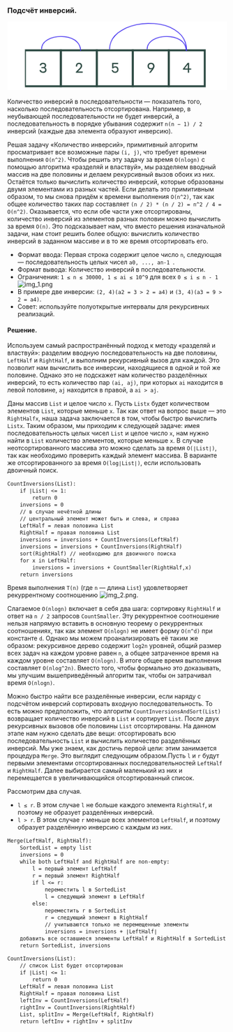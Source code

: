 ### Подсчёт инверсий.

![img.png](content%2Fimg.png)

Количество инверсий в последовательности — показатель того, насколько последовательность отсортирована. Например, в 
неубывающей последовательности не будет инверсий, а последовательность в порядке убывания содержит `n(n − 1) / 2` инверсий
(каждые два элемента образуют инверсию).

Решая задачу «Количество инверсий», примитивный алгоритм просматривает все возможные пары `(i, j)`, что требует времени 
выполнения `O(n^2)`. Чтобы решить эту задачу за время `O(nlogn)` с помощью алгоритма «разделяй и властвуй», мы разделяем
вводный массив на две половины и делаем рекурсивный вызов обоих из них. Остаётся только вычислить количество инверсий, 
которые образованы двумя элементами из разных частей. Если делать это примитивным образом, то мы снова придём к времени 
выполнения `O(n^2)`, так как общее количество таких пар составляет `(n / 2) * (n / 2) = n^2 / 4 = O(n^2)`. Оказывается, 
что если обе части уже отсортированы, количество инверсий из элементов разных половин можно вычислить за время `O(n)`. 
Это подсказывает нам, что вместо решения изначальной задачи, нам стоит решить более общую: вычислить количество инверсий
в заданном массиве и в то же время отсортировать его.

- Формат ввода: Первая строка содержит целое число `n`, следующая — последовательность целых чисел `a0, ..., an-1 `.
- Формат вывода: Количество инверсий в последовательности.
- Ограничения: `1 ≤ n ≤ 30000, 1 ≤ ai ≤ 10^9` для всех `0 ≤ i ≤ n - 1`
![img_1.png](content%2Fimg_1.png)
- В примере две инверсии: `(2, 4)(a2 = 3 > 2 = a4)` и `(3, 4)(a3 = 9 > 2 = a4)`.
- Совет: используйте полуоткрытые интервалы для рекурсивных реализаций.

#### Решение.
Используем самый распространённый подход к методу «разделяй и властвуй»: разделим вводную последовательность на две половины,
`LeftHalf` и `RightHalf`, и выполним рекурсивный вызов для каждой. Это позволит нам вычислить все инверсии, находящиеся 
в одной и той же половине. Однако это не подскажет нам количество разделённых инверсий, то есть количество пар `(ai, aj)`,
при которых `ai` находится в левой половине, `aj` находится в правой, а `ai > aj`.

Даны массив `List` и целое число `x`. Пусть `Listx` будет количеством элементов `List`, которые меньше `x`. Так как ответ
на вопрос выше — это `RightHalfx`, наша задача заключается в том, чтобы быстро вычислить `Listx`. Таким образом, мы 
приходим к следующей задаче: имея последовательность целых чисел `List` и целое число `x`, нам нужно найти в `List` 
количество элементов, которые меньше `x`. В случае неотсортированного массива это можно сделать за время `O(∣List∣)`, так
как необходимо проверить каждый элемент массива. В варианте же отсортированного за время `O(log∣List∣)`, если использовать
двоичный поиск.

```
CountInversions(List):
    if ∣List∣ <= 1:
        return 0
    inversions = 0
    // в случае нечётной длины
    // центральный элемент может быть и слева, и справа
    LeftHalf = левая половина List   
    RightHalf = правая половина List 
    inversions = inversions + CountInversions(LeftHalf)
    inversions = inversions + CountInversions(RightHalf)
    sort(RightHalf) // необходимо для двоичного поиска
    for x in LeftHalf:
        inversions = inversions + CountSmaller(RightHalf,x)
    return inversions
```

Время выполнения `T(n)` (где `n` — длина `List`) удовлетворяет рекуррентному соотношению ![img_2.png](content%2Fimg_2.png).

Слагаемое `O(nlogn)` включает в себя два шага: сортировку `RightHalf` и ответ на `n / 2` запросов `CountSmaller`. Эту 
рекуррентное соотношение нельзя напрямую вставить в основную теорему о рекуррентных соотношениях, так как элемент `O(nlogn)`
не имеет форму `O(n^d)` при константе `d`. Однако мы можем проанализировать её таким же образом: рекурсивное дерево содержит
`log2n` уровней, общий размер всех задач на каждом уровне равен `n`, а общее затраченное время на каждом уровне составляет
`O(nlogn)`. В итоге общее время выполнения составляет `O(nlog^2n)`. Вместо того, чтобы формально это доказывать, мы 
улучшим вышеприведённый алгоритм так, чтобы он затрачивал время `O(nlogn)`.

Можно быстро найти все разделённые инверсии, если наряду с подсчётом инверсий сортировать входную последовательность. 
То есть можно предположить, что алгоритм `CountInversionsAndSort(List)` возвращает количество инверсий в `List` и сортирует
`List`. После двух рекурсивных вызовов обе половины `List` отсортированы. На данном этапе нам нужно сделать две вещи: 
отсортировать всю последовательность `List` и вычислить количество разделённых инверсий. Мы уже знаем, как достичь первой
цели: этим занимается процедура `Merge`. Это выглядит следующим образом.Пусть `l` и `r` будут первыми элементами 
отсортированных последовательностей `LeftHalf` и `RightHalf`. Далее выбирается самый маленький из них и перемещается в 
увеличивающийся отсортированный список.

Рассмотрим два случая.

- `l ≤ r`. В этом случае `l` не больше каждого элемента `RightHalf`, и поэтому не образует разделённых инверсий.
- `l > r`. В этом случае `r` меньше всех элементов `LeftHalf`, и поэтому образует разделённую инверсию с каждым из них.
```
Merge(LeftHalf, RightHalf):
    SortedList = empty list
    inversions = 0
    while both LeftHalf and RightHalf are non-empty:
        l = первый элемент LeftHalf
        r = первый элемент RightHalf
        if l <= r:
            переместить l в SortedList
            l = следующий элемент в LeftHalf
        else:
            переместить r в SortedList
            r = следующий элемент в RightHalf
            // учитываются только не перемещенные элементы
            inversions = inversions + ∣LeftHalf∣
    добавить все оставшиеся элементы LeftHalf и RightHalf в SortedList
    return SortedList, inversions
```

```
CountInversions(List):
    // список List будет отсортирован
    if ∣List∣ <= 1:
        return 0
    LeftHalf = левая половина List
    RightHalf = правая половина List
    leftInv = CountInversions(LeftHalf)
    rightInv = CountInversions(RightHalf)
    List, splitInv = Merge(LeftHalf, RightHalf)
    return leftInv + rightInv + splitInv
```